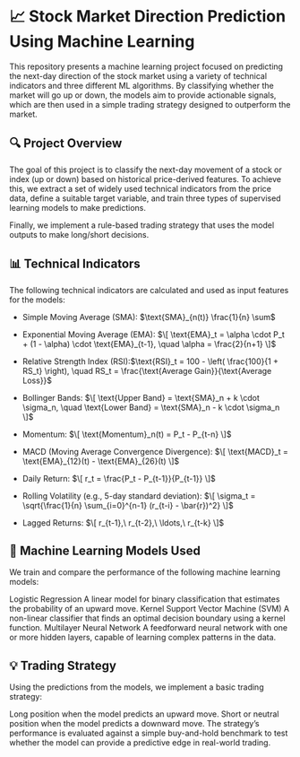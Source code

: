 # 📈 Stock Market Direction Prediction Using Machine Learning

This repository presents a machine learning project focused on predicting the next-day direction of the stock market using a variety of technical indicators and three different ML algorithms. By classifying whether the market will go up or down, the models aim to provide actionable signals, which are then used in a simple trading strategy designed to outperform the market.

## 🔍 Project Overview

The goal of this project is to classify the next-day movement of a stock or index (up or down) based on historical price-derived features. To achieve this, we extract a set of widely used technical indicators from the price data, define a suitable target variable, and train three types of supervised learning models to make predictions.

Finally, we implement a rule-based trading strategy that uses the model outputs to make long/short decisions.

## 📊 Technical Indicators

The following technical indicators are calculated and used as input features for the models:

* Simple Moving Average (SMA): $\text{SMA}_{n(t)} \frac{1}{n} \sum$

* Exponential Moving Average (EMA):
$\[
\text{EMA}_t = \alpha \cdot P_t + (1 - \alpha) \cdot \text{EMA}_{t-1}, \quad \alpha = \frac{2}{n+1}
\]$

* Relative Strength Index (RSI):$\text{RSI}_t = 100 - \left( \frac{100}{1 + RS_t} \right), \quad RS_t = \frac{\text{Average Gain}}{\text{Average Loss}}$

* Bollinger Bands:
$\[
\text{Upper Band} = \text{SMA}_n + k \cdot \sigma_n, \quad
\text{Lower Band} = \text{SMA}_n - k \cdot \sigma_n
\]$

* Momentum:
$\[
\text{Momentum}_n(t) = P_t - P_{t-n}
\]$

* MACD (Moving Average Convergence Divergence):
$\[
\text{MACD}_t = \text{EMA}_{12}(t) - \text{EMA}_{26}(t)
\]$

* Daily Return:
$\[
r_t = \frac{P_t - P_{t-1}}{P_{t-1}}
\]$

* Rolling Volatility (e.g., 5-day standard deviation):
$\[
\sigma_t = \sqrt{\frac{1}{n} \sum_{i=0}^{n-1} (r_{t-i} - \bar{r})^2}
\]$

* Lagged Returns:
$\[
r_{t-1},\ r_{t-2},\ \ldots,\ r_{t-k}
\]$


## 🤖 Machine Learning Models Used

We train and compare the performance of the following machine learning models:

Logistic Regression
A linear model for binary classification that estimates the probability of an upward move.
Kernel Support Vector Machine (SVM)
A non-linear classifier that finds an optimal decision boundary using a kernel function.
Multilayer Neural Network
A feedforward neural network with one or more hidden layers, capable of learning complex patterns in the data.
## 💡 Trading Strategy

Using the predictions from the models, we implement a basic trading strategy:

Long position when the model predicts an upward move.
Short or neutral position when the model predicts a downward move.
The strategy’s performance is evaluated against a simple buy-and-hold benchmark to test whether the model can provide a predictive edge in real-world trading.
